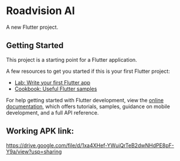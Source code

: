 # Roadvision AI

A new Flutter project.

## Getting Started

This project is a starting point for a Flutter application.

A few resources to get you started if this is your first Flutter project:

- [Lab: Write your first Flutter app](https://docs.flutter.dev/get-started/codelab)
- [Cookbook: Useful Flutter samples](https://docs.flutter.dev/cookbook)

For help getting started with Flutter development, view the
[online documentation](https://docs.flutter.dev/), which offers tutorials,
samples, guidance on mobile development, and a full API reference.

## Working APK link:
https://drive.google.com/file/d/1xa4XHef-YWuiQrTeB2dwNHdPE8pF-Y9a/view?usp=sharing
